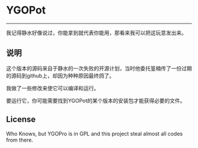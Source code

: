 # YGOPot
-----
我记得静水好像说过，你能拿到就代表你能用，那看来我可以把这玩意发出来。
## 说明
这个版本的源码来自于静水的一次失败的开源计划，当时他委托篁楠传了一份过期的源码到github上，却因为种种原因最终鸽了。

我做了一些修改来使它可以编译和运行。

要运行它，你可能需要找到YGOPot的某个版本的安装包才能获得必要的文件。
## License
Who Knows, but YGOPro is in GPL and this project steal almost all codes from there.
